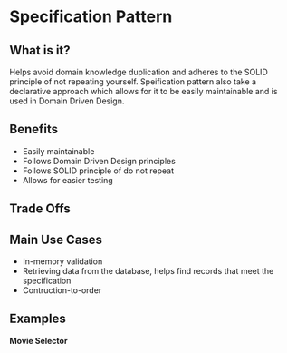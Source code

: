 # Specification Pattern

## What is it?

Helps avoid domain knowledge duplication and adheres to the SOLID principle of not repeating yourself. Speification pattern also take a declarative approach which allows for it to be easily maintainable and is used in Domain Driven Design.

## Benefits

- Easily maintainable
- Follows Domain Driven Design principles
- Follows SOLID principle of do not repeat
- Allows for easier testing

## Trade Offs


## Main Use Cases

- In-memory validation
- Retrieving data from the database, helps find records that meet the specification
- Contruction-to-order

## Examples

**Movie Selector** <br/>

